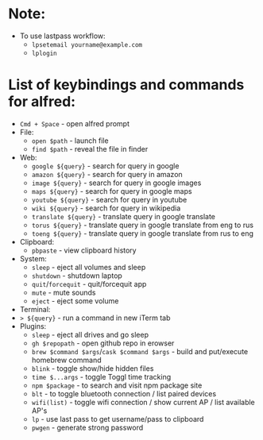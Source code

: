 # Note:

* To use lastpass workflow:
  * `lpsetemail yourname@example.com`
  * `lplogin`

# List of keybindings and commands for alfred:

* `Cmd + Space` - open alfred prompt
* File:
  * `open $path` - launch file
  * `find $path` - reveal the file in finder
* Web:
  * `google ${query}` - search for query in google
  * `amazon ${query}` - search for query in amazon
  * `image ${query}` - search for query in google images
  * `maps ${query}` - search for query in google maps
  * `youtube ${query}` - search for query in youtube
  * `wiki ${query}` - search for query in wikipedia
  * `translate ${query}` - translate query in google translate
  * `torus ${query}` - translate query in google translate from eng to rus
  * `toeng ${query}` - translate query in google translate from rus to eng
* Clipboard:
  * `pbpaste` - view clipboard history
* System:
  * `sleep` - eject all volumes and sleep
  * `shutdown` - shutdown laptop
  * `quit`/`forcequit` - quit/forcequit app
  * `mute` - mute sounds
  * `eject` - eject some volume
* Terminal:
* `> ${query}` - run a command in new iTerm tab
* Plugins:
  * `sleep` - eject all drives and go sleep
  * `gh $repopath` - open github repo in erowser
  * `brew $command $args`/`cask $command $args` - build and put/execute homebrew command
  * `blink` - toggle show/hide hidden files
  * `time $...args` - toggle Toggl time tracking
  * `npm $package` - to search and visit npm package site
  * `blt` - to toggle bluetooth connection / list paired devices
  * `wifi(list)` - toggle wifi connection / show current AP / list available AP's
  * `lp` - use last pass to get username/pass to clipboard
  * `pwgen` - generate strong password
